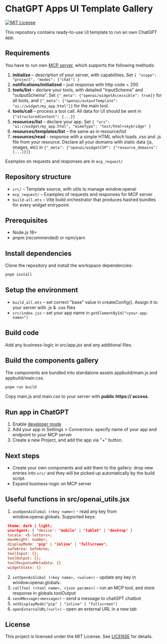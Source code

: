 # ChatGPT Apps UI Template Gallery

[![MIT License](https://img.shields.io/badge/License-MIT-green.svg)](LICENSE)

This repository contains ready-to-use UI template to run an own ChatGPT app.

## Requirements

You have to run own [MCP server](https://modelcontextprotocol.io/specification/2025-06-18), which supports the following methods:

1. **initialize** – description of your server, with capabilities. Set `{ "scope": "project", "modes": ["chat"] }`
2. **notifications/initialized** – just response with http code = 200
3. **tools/list** – declare your tools, with detailed "inputSchema" and "outputSchema". Set `{"_meta": {"openai/widgetAccessible": true}}` for all tools, and `{"_meta": {"openai/outputTemplate": "ui://widget/my_app.html"}}` for the main tool.
1. **tools/call** – process a tool call. All data for UI should be sent in `{"structuredContent": {...}}`
2. **resources/list** – declare your app. Set `{ "uri": "ui://widget/my_app.html", "mimeType": "text/html+skybridge" }`
3. **resources/templates/list** – the same as in resource/list
4. **resources/read** - response with a simple HTML which loads .css and .js file from your resource. Declare all your domains with static data (js, images, etc) in `{"_meta": {"openai/widgetCSP": {"resource_domains": [...]}}}`

Examples on requests and responses are in `mcp_request/`


## Repository structure

- `src/` – Template source, with utils to manage window.openai
- `mcp_request/` – Examples of requests and responses for MCP server
- `build-all.mts` – Vite build orchestrator that produces hashed bundles for every widget entrypoint.

## Prerequisites

- Node.js 18+
- pnpm (recommended) or npm/yarn

## Install dependencies

Clone the repository and install the workspace dependencies:

```bash
pnpm install
```

## Setup the environment

- `build_all.mts` – set correct "base" value in createConfig(). Assign it to your server with .js & .css files
- `src/index.jsx` – set your app name in `getElementById("<your-app-name>")`

## Build code

Add any business-logic in src/app.jsx and any additional files.

## Build the components gallery

The components are bundled into standalone assets appbuild/main.js and appbuild/main.css.

```bash
pnpm run build
```

Copy main.js and main.css to your server with **public https:// access**.


## Run app in ChatGPT

1. Enable [developer mode](https://platform.openai.com/docs/guides/developer-mode)
2. Add your app in Settings > Connectors: specify name of your app and endpoint to your MCP server
3. Create a new Project, and add the app via "+" button.

## Next steps

- Create your own components and add them to the gallery: drop new entries into `src/` and they will be picked up automatically by the build script.
- Expand business-logic on MCP server


## Useful functions in src/openai_utils.jsx
1. `useOpenAiGlobal (<key name>)` - read any key from window.openai.globals. Supported keys:
```json
 theme: dark | light;
 userAgent: { "device': "mobile" | "tablet" | "desktop" }
 locale: <5-letters>;
 maxHeight: number;
 displayMode: "pip" | "inline" | "fullscreen";
 safeArea: SafeArea;
 toolInput: {};
 toolOutput: {};
 toolResponseMetadata: {}
 widgetState: {}
```
2. `setOpenAiGlobal (<key name>, <value>)` - update any key in window.openai.globals.
3. `callTool (<tool name>, <json params>)` - run an MCP tool, and store response in globals.toolOutput
4. `sendMessage(<message>)` - send a message to chatGPT chatbot
5. `setDisplayMode("pip" | "inline" | "fullscreen")`
6. `openExternalURL(<url>)` - open an external URL in a new tab

## License

This project is licensed under the MIT License. See [LICENSE](./LICENSE) for details.
